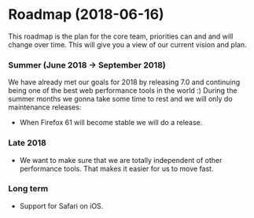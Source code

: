 # Roadmap (2018-06-16)

This roadmap is the plan for the core team, priorities can and and will change over time. This will give you a view of our current vision and plan.

### Summer (June 2018 -> September 2018)

We have already met our goals for 2018 by releasing 7.0 and continuing being one of the best web performance tools in the world :) During the summer months we gonna take some time to rest and we will only do maintenance releases:

 - When Firefox 61 will become stable we will do a release.

### Late 2018
 - We want to make sure that we are totally independent of other performance tools. That makes it easier for us to move fast.

### Long term
 - Support for Safari on iOS.
